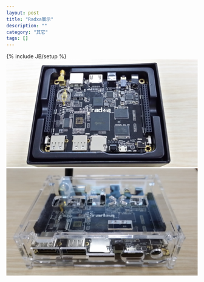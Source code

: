 ```yaml
---
layout: post
title: "Radxa展示"
description: ""
category: "其它"
tags: []
---
```

{% include JB/setup %}
<img width="800px" hight="600px" src="/upload/2014/11/5/1.jpg"/>
<img width="800px" hight="600px" src="/upload/2014/11/5/2.jpg"/>
